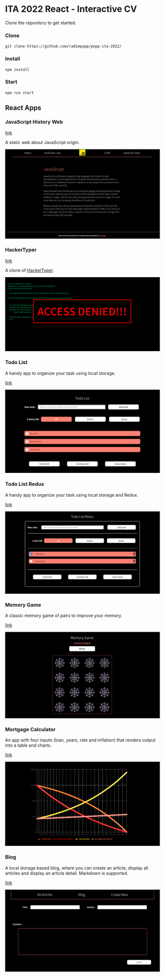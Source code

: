 # ITA 2022 React - Interactive CV

Clone the repository to get started.

### Clone

```
git clone https://github.com/radimpopp/popp-ita-2022/
```

### Install

```
npm install
```

### Start

```
npm run start
```

## React Apps

### JavaScript History Web

[link](https://github.com/radimpopp/popp-ita-2022/tree/main/src/pages/jsWeb)

A static web about JavaScript origin.

![JavaScript History Web](/src/images/jsweb-screenshot.png)

### HackerTyper

[link](https://github.com/radimpopp/popp-ita-2022/tree/main/src/pages/hackertyper)

A clone of [HackerTyper](hackertyper.com).

![Hackertyper](/src/images/hackertyper-screenshot.png)

### Todo List

A handy app to organize your task using local storage.

[link](https://github.com/radimpopp/popp-ita-2022/tree/main/src/pages/todolist)

![Todo List](/src/images/todo-screenshot.png)

### Todo List Redux

A handy app to organize your task using local storage and Redux.

[link](https://github.com/radimpopp/popp-ita-2022/tree/main/src/pages/todoRedux)

![Todo List Redux](/src/images/todo-redux-screenshot.png)

### Memory Game

A classic memory game of pairs to improve your memory.

[link](https://github.com/radimpopp/popp-ita-2022/tree/main/src/pages/memoryGame)

![Memory Game](/src/images/memorygame-screenshot.png)

### Mortgage Calculator

An app with four inputs (loan, years, rate and inflation) that renders output into a table and charts.

[link](https://github.com/radimpopp/popp-ita-2022/tree/main/src/pages/mortgageCalculator)

![Mortgage Calculator](/src/images/mortgage-calculator-screenshot.png)

### Blog

A local storage based blog, where you can create an article, display all articles and display an article detail. Markdown is supported.

[link](https://github.com/radimpopp/popp-ita-2022/tree/main/src/pages/blog)

![Blog](/src/images/blog-screenshot.png)
